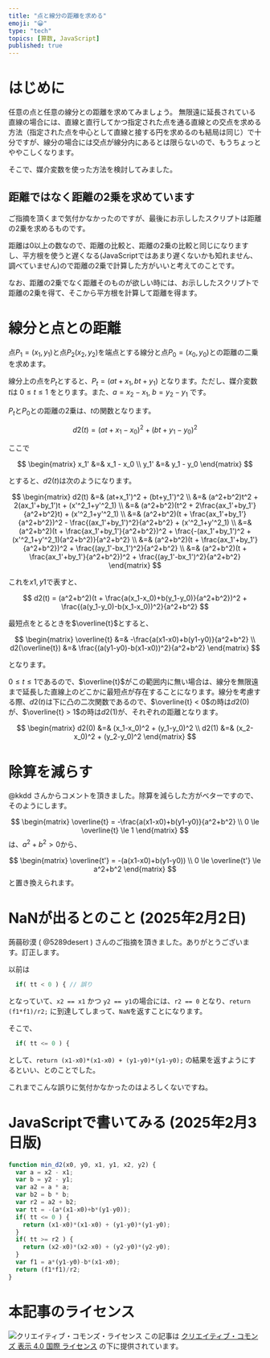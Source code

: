 ```yaml
---
title: "点と線分の距離を求める"
emoji: "😀"
type: "tech"
topics: [算数, JavaScript]
published: true
---
```

# はじめに

任意の点と任意の線分との距離を求めてみましょう。
無限遠に延長されている直線の場合には、直線と直行してかつ指定された点を通る直線との交点を求める方法（指定された点を中心として直線と接する円を求めるのも結局は同じ）で十分ですが、線分の場合には交点が線分内にあるとは限らないので、もうちょっとややこしくなります。

そこで、媒介変数を使った方法を検討してみました。

## 距離ではなく距離の2乗を求めています

ご指摘を頂くまで気付かなかったのですが、最後にお示ししたスクリプトは距離の2乗を求めるものです。

距離は0以上の数なので、距離の比較と、距離の2乗の比較と同じになりますし、平方根を使うと遅くなる(JavaScriptではあまり遅くないかも知れません、調べていません)ので距離の2乗で計算した方がいいと考えてのことです。

なお、距離の2乗でなく距離そのものが欲しい時には、お示ししたスクリプトで距離の2乗を得て、そこから平方根を計算して距離を得ます。

# 線分と点との距離
点$P_1=(x_1,y_1)$と点$P_2(x_2,y_2$)を端点とする線分と点$P_0=(x_0,y_0)$との距離の二乗を求めます。

線分上の点を$P_t$とすると、$P_t=(at+x_1, bt+y_1)$ となります。ただし、媒介変数 $t$は $0 \le t \le 1$ をとります。また、$a=x_2-x_1$, $b=y_2-y_1$ です。

$P_t$と$P_0$との距離の2乗は、$t$の関数となります。

$$
d2(t) = (at+x_1-x_0)^2 + (bt+y_1-y_0)^2
$$

ここで

$$
\begin{matrix}
x_1' &=& x_1 - x_0 \\
y_1' &=& y_1 - y_0
\end{matrix}
$$

とすると、$d2(t)$は次のようになります。

$$
\begin{matrix}
d2(t) &=& (at+x_1')^2 + (bt+y_1')^2 \\
&=& (a^2+b^2)t^2 + 2(ax_1'+by_1')t + (x'^2_1+y'^2_1) \\
&=& (a^2+b^2)(t^2 + 2\frac{ax_1'+by_1'}{a^2+b^2}t) + (x'^2_1+y'^2_1) \\
&=& (a^2+b^2)(t + \frac{ax_1'+by_1'}{a^2+b^2})^2 - \frac{(ax_1'+by_1')^2}{a^2+b^2} + (x'^2_1+y'^2_1) \\
&=& (a^2+b^2)(t + \frac{ax_1'+by_1'}{a^2+b^2})^2 + \frac{-(ax_1'+by_1')^2 + (x'^2_1+y'^2_1)(a^2+b^2)}{a^2+b^2} \\
&=& (a^2+b^2)(t + \frac{ax_1'+by_1'}{a^2+b^2})^2 + \frac{(ay_1'-bx_1')^2}{a^2+b^2} \\
&=& (a^2+b^2)(t + \frac{ax_1'+by_1'}{a^2+b^2})^2 + \frac{(ay_1'-bx_1')^2}{a^2+b^2}
\end{matrix}
$$

これを$x1, y1$で表すと、

$$
d2(t) = (a^2+b^2)(t + \frac{a(x_1-x_0)+b(y_1-y_0)}{a^2+b^2})^2 + \frac{(a(y_1-y_0)-b(x_1-x_0))^2}{a^2+b^2}
$$

最短点をとるときを$\overline{t}$とすると、

$$
\begin{matrix}
\overline{t} &=& -\frac{a(x1-x0)+b(y1-y0)}{a^2+b^2} \\
d2(\overline{t}) &=& \frac{(a(y1-y0)-b(x1-x0))^2}{a^2+b^2}
\end{matrix}
$$

となります。

$0 \le t \le 1$であるので、$\overline{t}$がこの範囲内に無い場合は、線分を無限遠まで延長した直線上のどこかに最短点が存在することになります。線分を考慮する際、$d2(t)$は下に凸の二次関数であるので、$\overline{t} < 0$の時は$d2(0)$が、$\overline{t} > 1$の時は$d2(1)$が、それぞれの距離となります。

$$
\begin{matrix}
d2(0) &=& (x_1-x_0)^2 + (y_1-y_0)^2 \\
d2(1) &=& (x_2-x_0)^2 + (y_2-y_0)^2
\end{matrix}
$$

# 除算を減らす

@kkdd さんからコメントを頂きました。除算を減らした方がベターですので、そのようにします。

$$
\begin{matrix}
\overline{t} = -\frac{a(x1-x0)+b(y1-y0)}{a^2+b^2} \\
0 \le \overline{t} \le 1
\end{matrix}
$$
は、$a^2+b^2 \gt 0$から、

$$
\begin{matrix}
\overline{t'} = -(a(x1-x0)+b(y1-y0)) \\
0 \le \overline{t'} \le a^2+b^2
\end{matrix}
$$
と置き換えられます。

# NaNが出るとのこと (2025年2月2日)

蒟蒻砂漠 ( @5289desert ) さんのご指摘を頂きました。ありがとうございます。訂正します。

以前は

```js
  if( tt < 0 ) { // 誤り
```

となっていて、``x2 == x1`` かつ ``y2 == y1``の場合には、``r2 == 0`` となり、``return (f1*f1)/r2;`` に到達してしまって、``NaN``を返すことになります。

そこで、

```js
  if( tt <= 0 ) {
```

として、``return (x1-x0)*(x1-x0) + (y1-y0)*(y1-y0);`` の結果を返すようにするといい、とのことでした。

これまでこんな誤りに気付かなかったのはよろしくないですね。

# JavaScriptで書いてみる (2025年2月3日版)

```js
function min_d2(x0, y0, x1, y1, x2, y2) {
  var a = x2 - x1;
  var b = y2 - y1;
  var a2 = a * a;
  var b2 = b * b;
  var r2 = a2 + b2;
  var tt = -(a*(x1-x0)+b*(y1-y0));
  if( tt <= 0 ) {
    return (x1-x0)*(x1-x0) + (y1-y0)*(y1-y0);
  }
  if( tt >= r2 ) {
    return (x2-x0)*(x2-x0) + (y2-y0)*(y2-y0);
  }
  var f1 = a*(y1-y0)-b*(x1-x0);
  return (f1*f1)/r2;
}
```

# 本記事のライセンス

![クリエイティブ・コモンズ・ライセンス](https://i.creativecommons.org/l/by/4.0/88x31.png)
この記事は [クリエイティブ・コモンズ 表示 4.0 国際 ライセンス](http://creativecommons.org/licenses/by/4.0/">) の下に提供されています。
